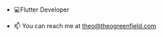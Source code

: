 - 💻Flutter Developer

- 📫 You can reach me at theo@theogreenfield.com

<!---
Theo-GD/Theo-GD is a ✨ special ✨ repository because its `README.md` (this file) appears on your GitHub profile.
You can click the Preview link to take a look at your changes.
--->
